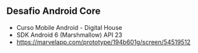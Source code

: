 ## Desafio Android Core
* Curso Mobile Android - Digital House
* SDK Android 6 (Marshmallow) API 23
* https://marvelapp.com/prototype/194b601g/screen/54519512


